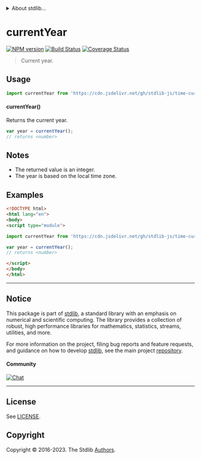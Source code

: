 <!--

@license Apache-2.0

Copyright (c) 2022 The Stdlib Authors.

Licensed under the Apache License, Version 2.0 (the "License");
you may not use this file except in compliance with the License.
You may obtain a copy of the License at

   http://www.apache.org/licenses/LICENSE-2.0

Unless required by applicable law or agreed to in writing, software
distributed under the License is distributed on an "AS IS" BASIS,
WITHOUT WARRANTIES OR CONDITIONS OF ANY KIND, either express or implied.
See the License for the specific language governing permissions and
limitations under the License.

-->


<details>
  <summary>
    About stdlib...
  </summary>
  <p>We believe in a future in which the web is a preferred environment for numerical computation. To help realize this future, we've built stdlib. stdlib is a standard library, with an emphasis on numerical and scientific computation, written in JavaScript (and C) for execution in browsers and in Node.js.</p>
  <p>The library is fully decomposable, being architected in such a way that you can swap out and mix and match APIs and functionality to cater to your exact preferences and use cases.</p>
  <p>When you use stdlib, you can be absolutely certain that you are using the most thorough, rigorous, well-written, studied, documented, tested, measured, and high-quality code out there.</p>
  <p>To join us in bringing numerical computing to the web, get started by checking us out on <a href="https://github.com/stdlib-js/stdlib">GitHub</a>, and please consider <a href="https://opencollective.com/stdlib">financially supporting stdlib</a>. We greatly appreciate your continued support!</p>
</details>

# currentYear

[![NPM version][npm-image]][npm-url] [![Build Status][test-image]][test-url] [![Coverage Status][coverage-image]][coverage-url] <!-- [![dependencies][dependencies-image]][dependencies-url] -->

> Current year.



<section class="usage">

## Usage

```javascript
import currentYear from 'https://cdn.jsdelivr.net/gh/stdlib-js/time-current-year@esm/index.mjs';
```

#### currentYear()

Returns the current year.

```javascript
var year = currentYear();
// returns <number>
```

</section>

<!-- /.usage -->

<section class="notes">

## Notes

-   The returned value is an integer.
-   The year is based on the local time zone.

</section>

<!-- /.notes -->

<section class="examples">

## Examples

<!-- eslint no-undef: "error" -->

```html
<!DOCTYPE html>
<html lang="en">
<body>
<script type="module">

import currentYear from 'https://cdn.jsdelivr.net/gh/stdlib-js/time-current-year@esm/index.mjs';

var year = currentYear();
// returns <number>

</script>
</body>
</html>
```

</section>

<!-- /.examples -->



<!-- Section for related `stdlib` packages. Do not manually edit this section, as it is automatically populated. -->

<section class="related">

</section>

<!-- /.related -->

<!-- Section for all links. Make sure to keep an empty line after the `section` element and another before the `/section` close. -->


<section class="main-repo" >

* * *

## Notice

This package is part of [stdlib][stdlib], a standard library with an emphasis on numerical and scientific computing. The library provides a collection of robust, high performance libraries for mathematics, statistics, streams, utilities, and more.

For more information on the project, filing bug reports and feature requests, and guidance on how to develop [stdlib][stdlib], see the main project [repository][stdlib].

#### Community

[![Chat][chat-image]][chat-url]

---

## License

See [LICENSE][stdlib-license].


## Copyright

Copyright &copy; 2016-2023. The Stdlib [Authors][stdlib-authors].

</section>

<!-- /.stdlib -->

<!-- Section for all links. Make sure to keep an empty line after the `section` element and another before the `/section` close. -->

<section class="links">

[npm-image]: http://img.shields.io/npm/v/@stdlib/time-current-year.svg
[npm-url]: https://npmjs.org/package/@stdlib/time-current-year

[test-image]: https://github.com/stdlib-js/time-current-year/actions/workflows/test.yml/badge.svg?branch=v0.1.1
[test-url]: https://github.com/stdlib-js/time-current-year/actions/workflows/test.yml?query=branch:v0.1.1

[coverage-image]: https://img.shields.io/codecov/c/github/stdlib-js/time-current-year/main.svg
[coverage-url]: https://codecov.io/github/stdlib-js/time-current-year?branch=main

<!--

[dependencies-image]: https://img.shields.io/david/stdlib-js/time-current-year.svg
[dependencies-url]: https://david-dm.org/stdlib-js/time-current-year/main

-->

[chat-image]: https://img.shields.io/gitter/room/stdlib-js/stdlib.svg
[chat-url]: https://app.gitter.im/#/room/#stdlib-js_stdlib:gitter.im

[stdlib]: https://github.com/stdlib-js/stdlib

[stdlib-authors]: https://github.com/stdlib-js/stdlib/graphs/contributors

[cli-section]: https://github.com/stdlib-js/time-current-year#cli
[cli-url]: https://github.com/stdlib-js/time-current-year/tree/cli
[@stdlib/time-current-year]: https://github.com/stdlib-js/time-current-year/tree/main

[umd]: https://github.com/umdjs/umd
[es-module]: https://developer.mozilla.org/en-US/docs/Web/JavaScript/Guide/Modules

[deno-url]: https://github.com/stdlib-js/time-current-year/tree/deno
[umd-url]: https://github.com/stdlib-js/time-current-year/tree/umd
[esm-url]: https://github.com/stdlib-js/time-current-year/tree/esm
[branches-url]: https://github.com/stdlib-js/time-current-year/blob/main/branches.md

[stdlib-license]: https://raw.githubusercontent.com/stdlib-js/time-current-year/main/LICENSE

</section>

<!-- /.links -->

